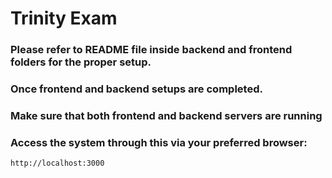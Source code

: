 # Trinity Exam

### Please refer to README file inside backend and frontend folders for the proper setup.

### Once frontend and backend setups are completed.

### Make sure that both frontend and backend servers are running

### Access the system through this via your preferred browser:
```sh
http://localhost:3000
```